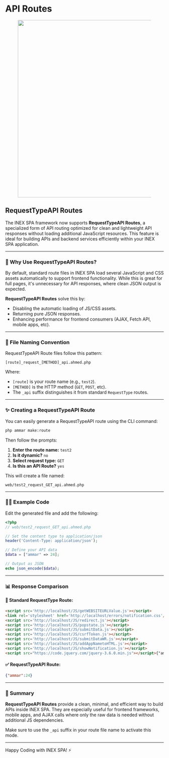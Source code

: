 # API Routes

<figure><img src="../../../.gitbook/assets/ChatGPT Image Apr 19, 2025, 01_23_40 PM.png" alt="" width="563"><figcaption></figcaption></figure>

## RequestTypeAPI Routes

The INEX SPA framework now supports **RequestTypeAPI Routes**, a specialized form of API routing optimized for clean and lightweight API responses without loading additional JavaScript resources. This feature is ideal for building APIs and backend services efficiently within your INEX SPA application.

***

### 🚀 Why Use RequestTypeAPI Routes?

By default, standard route files in INEX SPA load several JavaScript and CSS assets automatically to support frontend functionality. While this is great for full pages, it's unnecessary for API responses, where clean JSON output is expected.

**RequestTypeAPI Routes** solve this by:

* Disabling the automatic loading of JS/CSS assets.
* Returning pure JSON responses.
* Enhancing performance for frontend consumers (AJAX, Fetch API, mobile apps, etc).

***

### 📂 File Naming Convention

RequestTypeAPI Route files follow this pattern:

```
[route]_request_[METHOD]_api.ahmed.php
```

Where:

* `[route]` is your route name (e.g., `test2`).
* `[METHOD]` is the HTTP method (`GET`, `POST`, etc).
* The `_api` suffix distinguishes it from standard `RequestType` routes.

***

### ✨ Creating a RequestTypeAPI Route

You can easily generate a RequestTypeAPI route using the CLI command:

```bash
php ammar make:route
```

Then follow the prompts:

1. **Enter the route name:** `test2`
2. **Is it dynamic?** `no`
3. **Select request type:** `GET`
4. **Is this an API Route?** `yes`

This will create a file named:

```
web/test2_request_GET_api.ahmed.php
```

***

### 🧑‍💻 Example Code

Edit the generated file and add the following:

```php
<?php
// web/test2_request_GET_api.ahmed.php

// Set the content type to application/json
header('Content-Type: application/json');

// Define your API data
$data = ["ammar" => 24];

// Output as JSON
echo json_encode($data);
```

***

### 📊 Response Comparison

#### 🧪 Standard RequestType Route:

```html
<script src='http://localhost/JS/getWEBSITEURLValue.js'></script>
<link rel='stylesheet' href='http://localhost/errors/notification.css'/>
<script src='http://localhost/JS/redirect.js'></script>
<script src='http://localhost/JS/popstate.js'></script>
<script src='http://localhost/JS/submitData.js'></script>
<script src='http://localhost/JS/csrfToken.js'></script>
<script src='http://localhost/JS/submitDataWR.js'></script>
<script src='http://localhost/JS/addAppNametoHTML.js'></script>
<script src='http://localhost/JS/showNotification.js'></script>
<script src="https://code.jquery.com/jquery-3.6.0.min.js"></script>{"ammar":24}
```

#### ✅ RequestTypeAPI Route:

```json
{"ammar":24}
```

***

### 📘 Summary

**RequestTypeAPI Routes** provide a clean, minimal, and efficient way to build APIs inside INEX SPA. They are especially useful for frontend frameworks, mobile apps, and AJAX calls where only the raw data is needed without additional JS dependencies.

Make sure to use the `_api` suffix in your route file name to activate this mode.

***

Happy Coding with INEX SPA! ⚡
